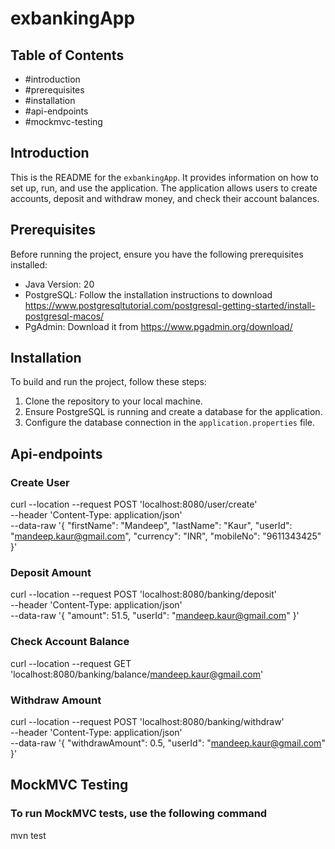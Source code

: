 # exbankingApp

## Table of Contents

- #introduction
- #prerequisites
- #installation
- #api-endpoints
- #mockmvc-testing

## Introduction

This is the README for the `exbankingApp`. It provides information on how to set up, run, and use the application. The application allows users to create accounts, deposit and withdraw money, and check their account balances.

## Prerequisites

Before running the project, ensure you have the following prerequisites installed:

- Java Version: 20
- PostgreSQL: Follow the installation instructions to download https://www.postgresqltutorial.com/postgresql-getting-started/install-postgresql-macos/
- PgAdmin: Download it from https://www.pgadmin.org/download/


## Installation

To build and run the project, follow these steps:

1. Clone the repository to your local machine.
2. Ensure PostgreSQL is running and create a database for the application.
3. Configure the database connection in the `application.properties` file.


## Api-endpoints
### Create User

curl --location --request POST 'localhost:8080/user/create' \
--header 'Content-Type: application/json' \
--data-raw '{
    "firstName": "Mandeep",
    "lastName": "Kaur",
    "userId": "mandeep.kaur@gmail.com",
    "currency": "INR",
    "mobileNo": "9611343425"
}'

### Deposit Amount

curl --location --request POST 'localhost:8080/banking/deposit' \
--header 'Content-Type: application/json' \
--data-raw '{
    "amount": 51.5,
    "userId": "mandeep.kaur@gmail.com"
}'

### Check Account Balance

curl --location --request GET 'localhost:8080/banking/balance/mandeep.kaur@gmail.com'

### Withdraw Amount

curl --location --request POST 'localhost:8080/banking/withdraw' \
--header 'Content-Type: application/json' \
--data-raw '{
    "withdrawAmount": 0.5,
    "userId": "mandeep.kaur@gmail.com"
}'

## MockMVC Testing
### To run MockMVC tests, use the following command

mvn test



   
